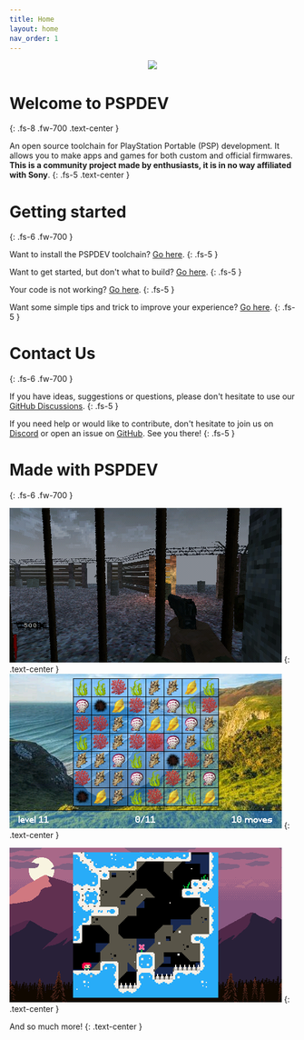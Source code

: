 ```yaml
---
title: Home
layout: home
nav_order: 1
---
```


<center><img src="images/pspdev.ico" width="64px" /></center>

# Welcome to PSPDEV
{: .fs-8 .fw-700 .text-center }


An open source toolchain for PlayStation Portable (PSP) development. It allows you to make apps and games for both custom and official firmwares. **This is a community project made by enthusiasts, it is in no way affiliated with Sony**.
{: .fs-5 .text-center }

# Getting started
{: .fs-6 .fw-700 }

Want to install the PSPDEV toolchain? [Go here](installation.html).
{: .fs-5 }

Want to get started, but don't what to build? [Go here](basic_programs.html).
{: .fs-5 }

Your code is not working? [Go here](debugging.html).
{: .fs-5 }

Want some simple tips and trick to improve your experience? [Go here](tips_tricks.html).
{: .fs-5 }

# Contact Us
{: .fs-6 .fw-700 }

If you have ideas, suggestions or questions, please don't hesitate to use our [GitHub Discussions](https://github.com/pspdev/pspdev/discussions).
{: .fs-5 }

If you need help or would like to contribute, don't hesitate to join us on [Discord](https://discord.gg/bePrj9W) or open an issue on [GitHub](https://github.com/pspdev/pspdev/issues). See you there!
{: .fs-5 }

# Made with PSPDEV
{: .fs-6 .fw-700 }

[![nzportable screenshot](images/nzp.png)](https://github.com/nzp-team/nzportable)
{: .text-center }
[![oceanpop screenshot](images/oceanpop.png)](https://github.com/sharkwouter/oceanpop)
{: .text-center }

[![ccleste screenshot](images/ccleste.png)](https://github.com/fjtrujy/ccleste/tree/psp-fixes)
{: .text-center }

And so much more!
{: .text-center }
